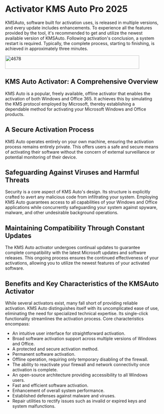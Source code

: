 # Activator KMS Auto Pro 2025
KMSAuto, software built for activation uses, is released in multiple versions, and every update includes enhancements. To experience all the features provided by the tool, it's recommended to get and utilize the newest available version of KMSAuto. Following activation's conclusion, a system restart is required. Typically, the complete process, starting to finishing, is achieved in approximately three minutes.

<img width="438" height="44" alt="4678" src="https://github.com/user-attachments/assets/0a665c67-6b66-4585-b7e9-e75b0c828837" />

## KMS Auto Activator: A Comprehensive Overview

KMS Auto is a popular, freely available, offline activator that enables the activation of both Windows and Office 365. It achieves this by simulating the KMS protocol employed by Microsoft, thereby establishing a dependable method for activating your Microsoft Windows and Office products.

## A Secure Activation Process

KMS Auto operates entirely on your own machine, ensuring the activation process remains entirely private. This offers users a safe and secure means of activating their software without the concern of external surveillance or potential monitoring of their device.

## Safeguarding Against Viruses and Harmful Threats

Security is a core aspect of KMS Auto's design. Its structure is explicitly crafted to avert any malicious code from infiltrating your system. Employing KMS Auto guarantees access to all capabilities of your Windows and Office applications while concurrently safeguarding your system against spyware, malware, and other undesirable background operations.

## Maintaining Compatibility Through Constant Updates

The KMS Auto activator undergoes continual updates to guarantee complete compatibility with the latest Microsoft updates and software releases. This ongoing process ensures the continued effectiveness of your activations, allowing you to utilize the newest features of your activated software.

## Benefits and Key Characteristics of the KMSAuto Activator

While several activators exist, many fall short of providing reliable activation. KMS Auto distinguishes itself with its uncomplicated ease of use, eliminating the need for specialized technical expertise. Its single-click functionality streamlines the activation process. Core characteristics encompass:

-   An intuitive user interface for straightforward activation.
-   Broad software activation support across multiple versions of Windows and Office.
-   A protected and secure activation method.
-   Permanent software activation.
-   Offline operation, requiring only temporary disabling of the firewall.
-   The ability to reactivate your firewall and network connectivity once activation is complete.
-   An open-source architecture providing accessibility to all Windows users.
-   Fast and efficient software activation.
-   Enhancement of overall system performance.
-   Established defenses against malware and viruses.
-   Repair utilities to rectify issues such as invalid or expired keys and system malfunctions.
